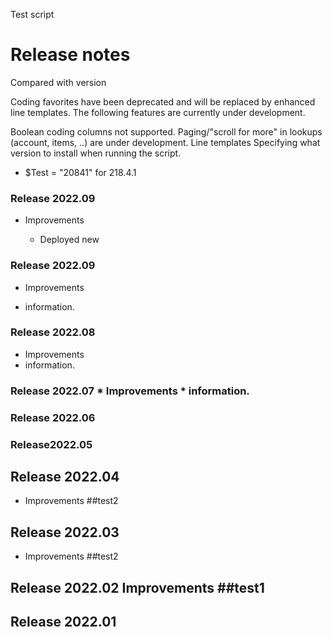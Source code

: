 Test script

# Release notes
Compared with version 

Coding favorites have been deprecated and will be replaced by enhanced line templates.
The following features are currently under development.

Boolean coding columns not supported.
Paging/"scroll for more" in lookups (account, items, ..) are under development.
Line templates
Specifying what version to install when running the script.
* $Test = "20841" for 218.4.1
### Release  2022.09 

* Improvements

   * Deployed new
### Release  2022.09 
* Improvements  

* information.
### Release  2022.08 
* Improvements  
* information.
### Release  2022.07 * Improvements  * information.
### Release 2022.06
### Release2022.05
## Release 2022.04 
- Improvements  ##test2
## Release 2022.03 
- Improvements  ##test2
## Release 2022.02 Improvements  ##test1


## Release 2022.01
